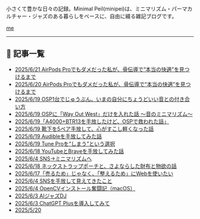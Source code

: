 <!-- Google tag (gtag.js) -->
<script async src="https://www.googletagmanager.com/gtag/js?id=G-89D1F7DMB6"></script>
<script>
  window.dataLayer = window.dataLayer || [];
  function gtag(){dataLayer.push(arguments);}
  gtag('js', new Date());

  gtag('config', 'G-89D1F7DMB6');
</script>

小さくて豊かな日々の記録。Minimal Peil(minipei)は、ミニマリズム・パーマカルチャー・ジャズのある暮らしをベースに、自由に綴る雑記ブログです。

[me](profile.md)

---

## 📝 記事一覧

- [2025/6/21 AirPods Proでもダメだった私が、骨伝導で“本当の快適”を見つけるまで](articles/2025-06-21-github-pages-custom-domain-story.md)
- [2025/6/20 AirPods Proでもダメだった私が、骨伝導で“本当の快適”を見つけるまで](articles/2025-06-20-airpods_dame_kara_boneconfort.md)
- [2025/6/19 OSP1台でじゅうぶん。いまの自分にちょうどいい音との付き合い方](articles/2025-06-19-osp1dai_de_jubun.md)
- [2025/6/19 OSPに「Way Out West」だけを入れた話 〜音のミニマリズム〜](articles/2025-06-19-osp_way_out_west_only.md)
- [2025/6/19「A4000+BTR13を手放したけど、OSPで救われた話」](articles/2025-06-19-a4000_btr13_to_osp.md)
- [2025/6/19 靴下を5ペア手放して、心がすこし軽くなった話](articles/2025-06-19-socks_5pair_tebanashi.md)
- [2025/6/19 Audibleを手放してみた話](articles/2025-06-19-audible_wo_tebanashite_mita.md)
- [2025/6/19 Tune Proを“しまう”という選択](articles/2025-06-19-tunepro_wo_shimau_sentaku.md)
- [2025/6/18 YouTubeとBraveを手放してみた話](articles/2025-06-18-youtube_to_brave_sayonara_jikken.md)
- [2025/6/4 SNS→ミニマリズムへ](articles/2025-06-04-sns-to-minimalism.md)
- [2025/6/18 ネックストラップポーチと、さよならした財布と物欲の話](articles/2025-06-18-neck_strap_pouch_to_sayonara_wallet.md)
- [2025/6/17「売るため」じゃなく、「整えるため」にWebを使いたい](articles/2025-06-17-totonoeru_tame_no_web.md)
- [2025/6/4 SNSを手放して見えてきたこと](articles/2025-06-04-sns-to-minimalism.md)
- [2025/6/4 OpenCVインストール奮闘記（macOS）](articles/2025-06-04-opencv-setup-diary.md)
- [2025/6/3 AIジャズDJ](articles/2025-06-03-jazzdj.md)
- [2025/6/3 ChatGPT Plusを導入してみて](articles/2025-06-03-chatgpt-plus.md)
- [2025/5/20](articles/2025-05-20.md)



